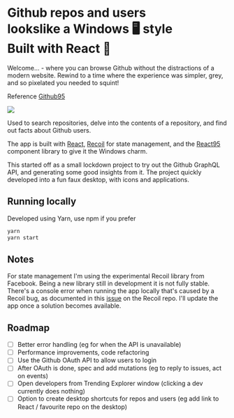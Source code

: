 # Github repos and users<br /> lookslike a Windows 🖥️ style<br /> Built with React 🚀

Welcome... - where you can browse Github without the distractions of a modern website. Rewind to a time where the experience was simpler, grey, and so pixelated you needed to squint!

Reference
[Github95](https://github95.now.sh/)

![](https://ghcdn.rawgit.org/edwardpayton/github95/master/example-images/github95-desktop.png)

Used to search repositories, delve into the contents of a repository, and find out facts about Github users.

The app is built with [React](https://reactjs.org), [Recoil](https://recoiljs.org) for state management, and the [React95](https://github.com/arturbien/React95) component library to give it the Windows charm.

This started off as a small lockdown project to try out the Github GraphQL API, and generating some good insights from it. The project quickly developed into a fun faux desktop, with icons and applications.

## Running locally

Developed using Yarn, use npm if you prefer

```bash
yarn
yarn start
```

## Notes

For state management I'm using the experimental Recoil library from Facebook. Being a new library still in development it is not fully stable. There's a console error when running the app locally that's caused by a Recoil bug, as documented in this [issue](https://github.com/facebookexperimental/Recoil/issues/12) on the Recoil repo. I'll update the app once a solution becomes available.

## Roadmap

- [ ] Better error handling (eg for when the API is unavailable)
- [ ] Performance improvements, code refactoring
- [ ] Use the Github OAuth API to allow users to login
- [ ] After OAuth is done, spec and add mutations (eg to reply to issues, act on events)
- [ ] Open developers from Trending Explorer window (clicking a dev currently does nothing)
- [ ] Option to create desktop shortcuts for repos and users (eg add link to React / favourite repo on the desktop)
